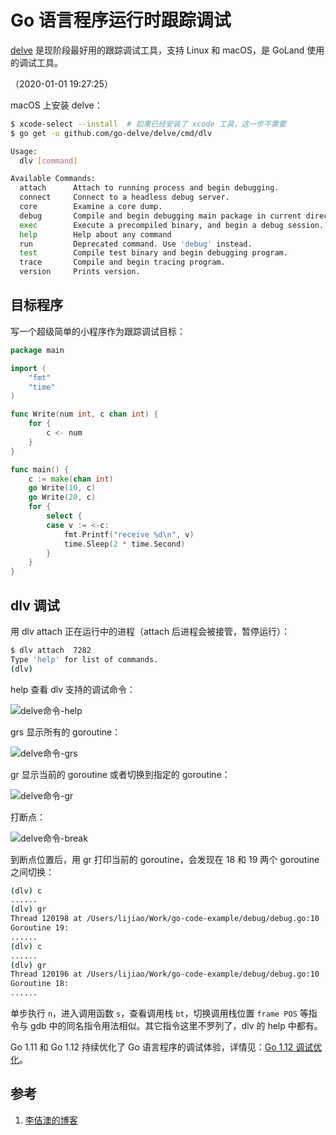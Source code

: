 <!-- toc -->
# Go 语言程序运行时跟踪调试

[delve][2] 是现阶段最好用的跟踪调试工具，支持 Linux 和 macOS，是 GoLand 使用的调试工具。

（2020-01-01 19:27:25）

macOS 上安装 delve：

```sh
$ xcode-select --install  # 如果已经安装了 xcode 工具，这一步不需要
$ go get -u github.com/go-delve/delve/cmd/dlv
```

```sh
Usage:
  dlv [command]

Available Commands:
  attach      Attach to running process and begin debugging.
  connect     Connect to a headless debug server.
  core        Examine a core dump.
  debug       Compile and begin debugging main package in current directory, or the package specified.
  exec        Execute a precompiled binary, and begin a debug session.
  help        Help about any command
  run         Deprecated command. Use 'debug' instead.
  test        Compile test binary and begin debugging program.
  trace       Compile and begin tracing program.
  version     Prints version.
```

## 目标程序

写一个超级简单的小程序作为跟踪调试目标：

```go
package main

import (
    "fmt"
    "time"
)

func Write(num int, c chan int) {
    for {
        c <- num
    }
}

func main() {
    c := make(chan int)
    go Write(10, c)
    go Write(20, c)
    for {
        select {
        case v := <-c:
            fmt.Printf("receive %d\n", v)
            time.Sleep(2 * time.Second)
        }
    }
}
```

## dlv 调试

用 dlv attach 正在运行中的进程（attach 后进程会被接管，暂停运行）：

```sh
$ dlv attach  7282
Type 'help' for list of commands.
(dlv)
```

help 查看 dlv 支持的调试命令：

![delve命令-help](../img/dlv.png)


grs 显示所有的 goroutine：

![delve命令-grs](../img/grs.png)


gr 显示当前的 goroutine 或者切换到指定的 goroutine：

![delve命令-gr](../img/gr.png)

打断点：

![delve命令-break](../img/break.png)

到断点位置后，用 gr 打印当前的 goroutine，会发现在 18 和 19 两个 goroutine 之间切换：

```sh
(dlv) c
......
(dlv) gr
Thread 120198 at /Users/lijiao/Work/go-code-example/debug/debug.go:10
Goroutine 19:
......
(dlv) c
......
(dlv) gr
Thread 120196 at /Users/lijiao/Work/go-code-example/debug/debug.go:10
Goroutine 18:
......
```

单步执行 `n`，进入调用函数 `s`，查看调用栈 `bt`，切换调用栈位置 `frame POS` 等指令与 gdb 中的同名指令用法相似。其它指令这里不罗列了，dlv 的 help 中都有。

Go 1.11 和 Go 1.12 持续优化了 Go 语言程序的调试体验，详情见：[Go 1.12 调试优化][3]。

## 参考

1. [李佶澳的博客][1]

[1]: https://www.lijiaocn.com "李佶澳的博客"
[2]: https://github.com/go-delve/delve "delve"
[3]: https://www.lijiaocn.com/%E7%BC%96%E7%A8%8B/2019/12/23/go-blog-10-years.html#%E8%B0%83%E8%AF%95%E8%B0%83%E4%BC%98 "Go 1.12 调试优化"
